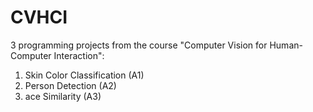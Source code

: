 # CVHCI
3 programming projects from the course "Computer Vision for Human-Computer Interaction":

1. Skin Color Classification (A1)
2. Person Detection (A2)
3. ace Similarity (A3)
